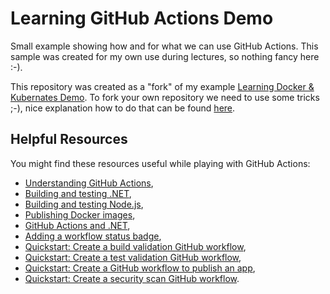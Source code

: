 # Learning GitHub Actions Demo

Small example showing how and for what we can use GitHub Actions. This sample was created for my own use during lectures, so nothing fancy here :-).

This repository was created as a "fork" of my example [Learning Docker & Kubernates Demo](https://github.com/sswietoniowski/learning-docker-and-kubernates-demo). To fork your own repository we need to use some tricks ;-), nice explanation how to do that can be found [here](https://deanmalone.net/post/how-to-fork-your-own-repo-on-github/).

## Helpful Resources

You might find these resources useful while playing with GitHub Actions:

- [Understanding GitHub Actions](https://docs.github.com/en/actions/learn-github-actions/understanding-github-actions),
- [Building and testing .NET](https://docs.github.com/en/actions/automating-builds-and-tests/building-and-testing-net),
- [Building and testing Node.js](https://docs.github.com/en/actions/automating-builds-and-tests/building-and-testing-nodejs),
- [Publishing Docker images](https://docs.github.com/en/actions/publishing-packages/publishing-docker-images),
- [GitHub Actions and .NET](https://learn.microsoft.com/en-us/dotnet/devops/github-actions-overview),
- [Adding a workflow status badge](https://docs.github.com/en/actions/monitoring-and-troubleshooting-workflows/adding-a-workflow-status-badge),
- [Quickstart: Create a build validation GitHub workflow](https://learn.microsoft.com/en-us/dotnet/devops/dotnet-build-github-action),
- [Quickstart: Create a test validation GitHub workflow](https://learn.microsoft.com/en-us/dotnet/devops/dotnet-test-github-action),
- [Quickstart: Create a GitHub workflow to publish an app](https://learn.microsoft.com/en-us/dotnet/devops/dotnet-publish-github-action),
- [Quickstart: Create a security scan GitHub workflow](https://learn.microsoft.com/en-us/dotnet/devops/dotnet-secure-github-action).
